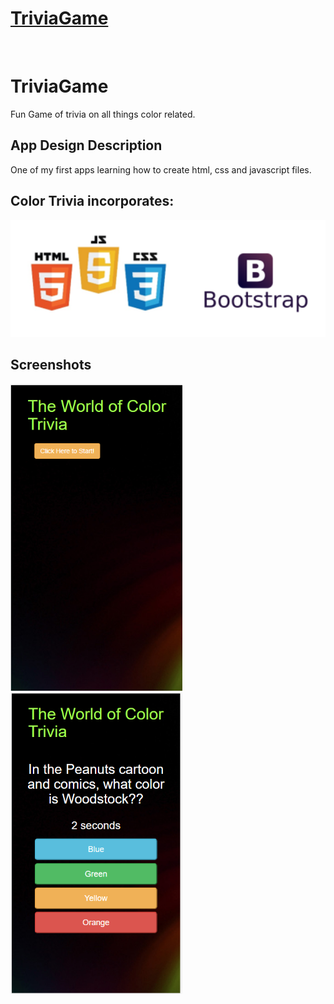 # <a href="https://find-new-friend.herokuapp.com/">TriviaGame</a>

<br>

# TriviaGame

Fun Game of trivia on all things color related.

## App Design Description

One of my first apps learning how to create html, css and javascript files.

## Color Trivia incorporates:

<img src = "./assets/images/logos.png" width="550">

## Screenshots

<img src = "./assets/images/color-trivia-1.png" width="275">
<br>
<img src = "./assets/images/color-trivia-2.png" width="275">